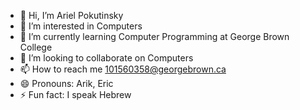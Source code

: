 - 👋 Hi, I’m Ariel Pokutinsky
- 👀 I’m interested in Computers
- 🌱 I’m currently learning Computer Programming at George Brown College
- 💞️ I’m looking to collaborate on Computers
- 📫 How to reach me 101560358@georgebrown.ca
- 😄 Pronouns: Arik, Eric
- ⚡ Fun fact: I speak Hebrew

<!---
ArielP234/ArielP234 is a ✨ special ✨ repository because its `README.md` (this file) appears on your GitHub profile.
You can click the Preview link to take a look at your changes.
--->

